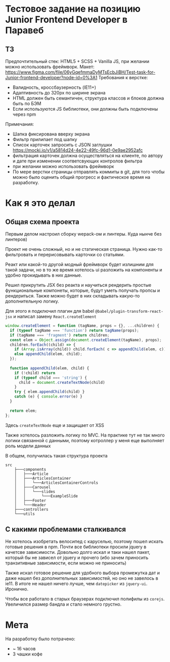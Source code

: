 # Тестовое задание на позицию Junior Frontend Developer в Паравеб

## ТЗ

Предпочтительный стек: HTML5 + SCSS + Vanilla JS, при желании можно использовать фреймворк.
Макет: https://www.figma.com/file/06yGqefmmaDyMTsEcbJiBH/Test-task-for-Junior-frontend-developer?node-id=0%3A1
Требования к верстке:
- Валидность, кроссбаузерность (IE11+)
- Адаптивность до 320px по ширине экрана
- HTML должен быть семантичен, структура классов и блоков должна быть по БЭМ
- Если используются JS библиотеки, они должны быть подключены через npm

Примечания:
- Шапка фиксирована вверху экрана
- Фильтр прилипает под шапку
- Список карточек запросить с JSON заглушки https://mocki.io/v1/a5814d24-4e22-49fc-96d1-0e9ae2952afc
- фильтрация карточек должна осуществляться на клиенте, по автору и дате при изменении соответсвующих контролов фильтра
- при желании можно использовать фреймворк
- По мере верстки страницы отправлять коммиты в git, для того чтобы можно было оценить общий прогресс и фактическое время на разработку. 


# Как я это делал
## Общая схема проекта

Первым делом настроил сборку wepack-ом и линтеры. Куда нынче без линтеров)

Проект не очень сложный, но и не статическая страница. Нужно как-то фильтровать и перерисовывать карточки со статьями.

Реакт или какой-то другой модный фреймворк будет излишним для такой задачи, но в то же время хотелось ui разложить на компоненты и удобно прокидывать в них данные.

Решил прикрутить JSX без реакта и научиться рендерить простые функциональные компонеты, которые, будут уметь получать пропсы и рендериться. Также можно будет в них складывать какую-то дополнительную логику.

Для этого я подключил плагин для babel `@babel/plugin-transform-react-jsx` и написал замену  `React.createElement`

```js
window.createElement = function (tagName, props = {}, ...children) {  
  if (typeof tagName === 'function') return tagName(props);  
  if (tagName === 'fragment') return children;  
  const elem = Object.assign(document.createElement(tagName), props);  
  children.forEach((child) => {  
    if (Array.isArray(child)) child.forEach( c => appendChild(elem, c))  
    else appendChild(elem, child);  
  });  
  
  function appendChild(elem, child) {  
    if (!child) return  
    if (typeof child === 'string') {  
      child = document.createTextNode(child)  
    }  
    try { elem.appendChild(child) }  
    catch (e) { console.error(e) }  
  }  
  
  return elem;  
};
```

Здесь `createTextNode` еще и защищает от XSS

Также хотелось разложить логику по MVC. На практике тут не так много логики связанной с данными, поэтому котроллер у меня еще выполняет роль модели данных

В общем, получилась такая структура проекта

```
src
    ├───components
    │   ├───Article
    │   ├───ArticlesContainer
    │   │   └───ArticlesContainerControls
    │   ├───Carousel
    │   │   └───slides
    │   │       └───ExampleSlide
    │   ├───Footer
    │   └───Header
    ├───controllers
    └───utils

```


## С какими проблемами сталкивался

Не хотелось изобретать велосипед с каруселью, поэтому пошел искать готовые решения в npm. Почти все библиотеки просили jquery в качетсве зависимости. Довольно долго искал и таки нашел пакет, который бы не зависел от jquery и прочего (ибо зачем приносить транзитивные зависимости, если можно не приносить)

Также искал готовое решение для удобного выбора промежутка дат и даже нашел без дополнительных зависимостей, но оно не завелось в ie11. В итоге не нашел ничего лучше, чем `datepicker` из `jquery-ui`. Иронично.

Чтобы все работало в старых браузерах подключил полифилы из `corejs`. Увеличился размер бандла и стало немного грустно.

# Мета
На разработку было потрачено:
- ~ 16 часов
- 3 чашки кофе
